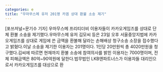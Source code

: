 ```yaml
---
categories: e
title: "우마무스메 유저 201명 카겜 상대 환불 소송 제기"
---
```

[포쓰저널=문기수 기자] 우마무스메 프리티더비 이용자들이 카카오게임즈를 상대로 단체 환불 소송을 제기했다.우마무스메 유저 김모씨 등은 23일 오후 서울중앙지법에 카카오게임즈를 상대로 게임에 쓴 금액을 환불해 달라는 손해배상 청구소송 소장을 접수했다고 밝혔다.이날 소송을 제기한 이용자는 201명이다. 1인당 20만원씩 총 4020만원을 청구했다.김씨에 따르면 현재까지 환불 소송에 참여의사를 밝힌 이용자는 7000명이며, 전체 피해금액은 80억~90억원에 달한다.법무법인 LKB앤파트너스가 이용자들 대리인으로서 카카오게임즈를 대상으로 환